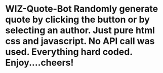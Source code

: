 # WIZ-Quote-Bot Randomly generate quote by clicking the button or by selecting an author. Just pure html css and javascript. No API call was used. Everything hard coded. Enjoy....cheers!
